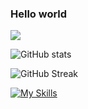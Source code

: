 ### Hello world
![](https://komarev.com/ghpvc/?username=jiny2021&color=green)

![GitHub stats](https://github-readme-stats.vercel.app/api?username=jiny2021&bg_color=60,fc2803,fce303&title_color=fff&text_color=fff&border_radius=40&show_icons=true)

![GitHub Streak](https://github-readme-streak-stats.herokuapp.com/?user=jiny2021&fire=00FFFF&title_color=000000&text_color=fff&border_radius=40&ring=89502D&fire=00FFFF&currStreakNum=00FF00&sideNums=FFFF00&currStreakLabel=00FF00&sideLabels=87CEEB&dates=FFA500&theme=tokyonight)

[![My Skills](https://skillicons.dev/icons?i=js,python,vscode,html,css,mongo,idle&perline=3)](https://skillicons.dev)
